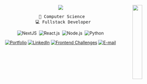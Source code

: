 <div align="center">
<img src="https://i.pinimg.com/736x/96/bd/31/96bd31d2b45fb45a378824f297c6e68e.jpg" width="25%" align="right" />
  
<img src="https://readme-typing-svg.demolab.com?font=Fira+Code&pause=10000&color=white&width=435&center=true&vCenter=true&lines=Hi!+I'm+Daniel"/>
</br>

<pre>
  💼 Computer Science 
  💻 Fullstack Developer
</pre>

![NextJS](https://img.shields.io/badge/-NextJS-0D1117?style=for-the-badge&logo=next.js&labelColor=0D1117)&nbsp;
![React.js](https://img.shields.io/badge/-ReactJs-7ED2FD?logo=react&logoColor=white&style=for-the-badge&color=0D1117)&nbsp;
![Node.js](https://img.shields.io/badge/-Node.js-0D1117?style=for-the-badge&logo=node.js&labelColor=0D1117)&nbsp;
![Python](https://img.shields.io/badge/-Python-0D1117?style=for-the-badge&logo=python&logoColor=3776AB&labelColor=0D1117)





[![Portfolio](https://img.shields.io/badge/Site-4271bd.svg?logo=vercel&logoColor=white)](https://www.danielmunier.com.br) 
[![LinkedIn](https://custom-icon-badges.demolab.com/badge/LinkedIn-0A66C2?logo=linkedin-white&logoColor=fff)](https://www.linkedin.com/in/daniel-munier)
[![Frontend Challenges](https://img.shields.io/badge/Frontend_Mentor-446078?style=flat&logo=frontendmentor)](https://www.frontendmentor.io/profile/danielmunier)
[![E-mail](https://img.shields.io/badge/idanielmunier@gmail.com-5865F2?logo=gmail&logoColor=white)](mailto:idanielmunier@gmail.com)





